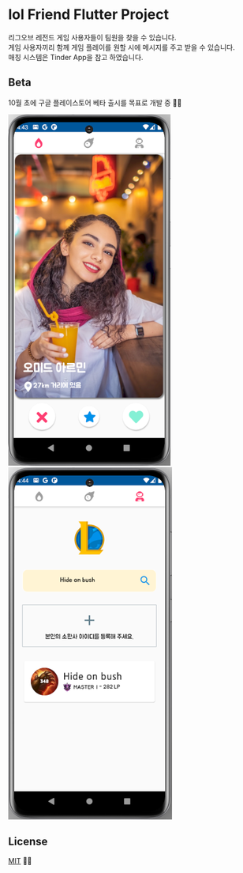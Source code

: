 # lol Friend Flutter Project

리그오브 레전드 게임 사용자들이 팀원을 찾을 수 있습니다.  
게임 사용자끼리 함께 게임 플레이를 원할 시에 메시지를 주고 받을 수 있습니다.  
매칭 시스템은 Tinder App을 참고 하였습니다.

## Beta

10월 초에 구글 플레이스토어 베타 출시를 목표로 개발 중 👨‍💻

![ex_screenshot](./lol_friend_200922_01.PNG)&nbsp;&nbsp;&nbsp;&nbsp;&nbsp;![ex_screenshot](./lol_friend_200922_02.PNG)



## License
[MIT](https://choosealicense.com/licenses/mit/) 👨‍💻
